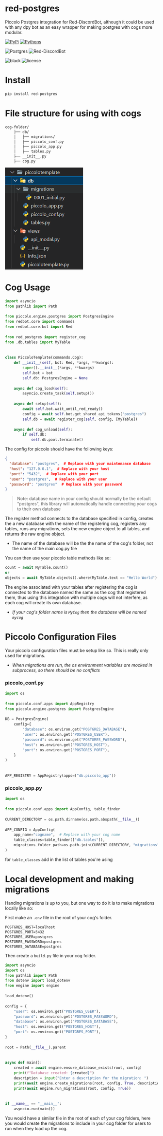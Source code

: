 # red-postgres

Piccolo Postgres integration for Red-DiscordBot, although it could be used with any dpy bot as an easy wrapper for making postgres with cogs more modular.

[![PyPi](https://img.shields.io/pypi/v/red-postgres)](https://pypi.org/project/red-postgres/)
[![Pythons](https://img.shields.io/pypi/pyversions/red-postgres)](https://pypi.org/project/red-postgres/)

![Postgres](https://img.shields.io/badge/postgres-%23316192.svg?logo=postgresql&logoColor=white)
![Red-DiscordBot](https://img.shields.io/badge/Red%20DiscordBot-V3.5-red)

![black](https://img.shields.io/badge/style-black-000000?link=https://github.com/psf/black)
![license](https://img.shields.io/github/license/Vertyco/red-postgres)

# Install

```python
pip install red-postgres
```

# File structure for using with cogs

```
cog-folder/
    ├── db/
    │   ├── migrations/
    │   ├── piccolo_conf.py
    │   ├── piccolo_app.py
    │   ├── tables.py
    ├── __init__.py
    ├── cog.py
```

![SCHEMA](https://raw.githubusercontent.com/vertyco/red-postgres/main/.github/ASSETS/schema.png)

# Cog Usage

```python
import asyncio
from pathlib import Path

from piccolo.engine.postgres import PostgresEngine
from redbot.core import commands
from redbot.core.bot import Red

from red_postgres import register_cog
from .db.tables import MyTable


class PiccoloTemplate(commands.Cog):
    def __init__(self, bot: Red, *args, **kwargs):
        super().__init__(*args, **kwargs)
        self.bot = bot
        self.db: PostgresEngine = None

    async def cog_load(self):
        asyncio.create_task(self.setup())

    async def setup(self):
        await self.bot.wait_until_red_ready()
        config = await self.bot.get_shared_api_tokens("postgres")
        self.db = await register_cog(self, config, [MyTable])

    async def cog_unload(self):
        if self.db:
            self.db.pool.terminate()
```

The config for piccolo should have the following keys:

```json
{
  "database": "postgres",  # Replace with your maintenance database
  "host": "127.0.0.1",  # Replace with your host
  "port": "5432",  # Replace with your port
  "user": "postgres",  # Replace with your user
  "password": "postgres"  # Replace with your password
}
```

> Note: database name in your config should normally be the default "postgres", this library will automatically handle connecting your cogs to their own database

The register method connects to the database specified in config, creates the a new database with the name of the registering cog, registers any tables, runs any migrations, sets the new engine object to all tables, and returns the raw engine object.

- The name of the database will be the the name of the cog's folder, not the name of the main cog.py file

You can then use your piccolo table methods like so:

```python
count = await MyTable.count()
or
objects = await MyTable.objects().where(MyTable.text == "Hello World")
```

The engine associated with your tables after registering the cog is connected to the database named the same as the cog that registered them, thus using this integration with multiple cogs will not interfere, as each cog will create its own database.

- _If your cog's folder name is `MyCog` then the database will be named `mycog`_

# Piccolo Configuration Files

Your piccolo configuration files must be setup like so. This is really only used for migrations.

- _When migrations are run, the os environment variables are mocked in subprocess, so there should be no conflicts_

### piccolo_conf.py

```python
import os

from piccolo.conf.apps import AppRegistry
from piccolo.engine.postgres import PostgresEngine

DB = PostgresEngine(
    config={
        "database": os.environ.get("POSTGRES_DATABASE"),
        "user": os.environ.get("POSTGRES_USER"),
        "password": os.environ.get("POSTGRES_PASSWORD"),
        "host": os.environ.get("POSTGRES_HOST"),
        "port": os.environ.get("POSTGRES_PORT"),
    }
)


APP_REGISTRY = AppRegistry(apps=["db.piccolo_app"])
```

### piccolo_app.py

```python
import os

from piccolo.conf.apps import AppConfig, table_finder

CURRENT_DIRECTORY = os.path.dirname(os.path.abspath(__file__))

APP_CONFIG = AppConfig(
    app_name="cogname",  # Replace with your cog name
    table_classes=table_finder(["db.tables"]),
    migrations_folder_path=os.path.join(CURRENT_DIRECTORY, "migrations"),
)
```

for `table_classes` add in the list of tables you're using

# Local development and making migrations

Handing migrations is up to you, but one way to do it is to make migrations locally like so:

First make an `.env` file in the root of your cog's folder.

```env
POSTGRES_HOST=localhost
POSTGRES_PORT=5432
POSTGRES_USER=postgres
POSTGRES_PASSWORD=postgres
POSTGRES_DATABASE=postgres
```

Then create a `build.py` file in your cog folder.

```python
import asyncio
import os
from pathlib import Path
from dotenv import load_dotenv
from engine import engine

load_dotenv()

config = {
    "user": os.environ.get("POSTGRES_USER"),
    "password": os.environ.get("POSTGRES_PASSWORD"),
    "database": os.environ.get("POSTGRES_DATABASE"),
    "host": os.environ.get("POSTGRES_HOST"),
    "port": os.environ.get("POSTGRES_PORT"),
}

root = Path(__file__).parent


async def main():
    created = await engine.ensure_database_exists(root, config)
    print(f"Database created: {created}")
    description = input("Enter a description for the migration: ")
    print(await engine.create_migrations(root, config, True, description.replace('"', "")))
    print(await engine.run_migrations(root, config, True))


if __name__ == "__main__":
    asyncio.run(main())

```

You would have a similar file in the root of each of your cog folders, here you would create the migrations to include in your cog folder for users to run when they load up the cog.
